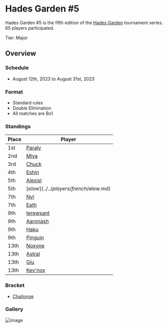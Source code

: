 # Hades Garden #5

Hades Garden #5 is the fifth edition of the [Hades Garden](hgmain.md) tournament series.
65 players participated.

Tier: Major

## Overview

### Schedule
- August 12th, 2023 to August 31st, 2023

### Format
- Standard rules
- Double Elimination
- All matches are Bo1

### Standings

| Place | Player |
| - | - |
| 1st | [Paraly](../../players/japanese/paraly.md) |
| 2nd | [Miya](../../players/japanese/miya.md) |
| 3rd | [Chuck](../../players/china/chuck.md) |
| 4th | [Eshin](../../players/japanese/eshin.md) | 
| 5th | [Alexisl](../../players/french/alexisl.md) |
| 5th | [$elow](../../players/french/$elow.md) | 
| 7th | [Nyl](../../players/others/nyl.md) |
| 7th | [Eath](../../players/belgian/eath.md) |
| 9th | [terewsant](../../players/polish/terewsant.md) |
| 9th | [Aaronash](../../players/italian/aaronash.md) |
| 9th | [Haku](../../players/german/haku.md) |
| 9th | [Pinguin](../../players/french/pinguin.md) |
| 13th | [Noxyne](../../players/french/noxyne.md) |
| 13th | [Astral](../../players/french/astral.md) |
| 13th | [Giu](../../players/italian/giu.md) |
| 13th | [Kev'nox](../../players/french/kevnox.md) |

### Bracket
- [Challonge](https://challonge.com/ythg4qy3)

### Gallery
![image](https://github.com/inabikarilibrary/inalib/assets/110833255/0e8c21b4-680d-41b0-be68-bdbc9778c959)

